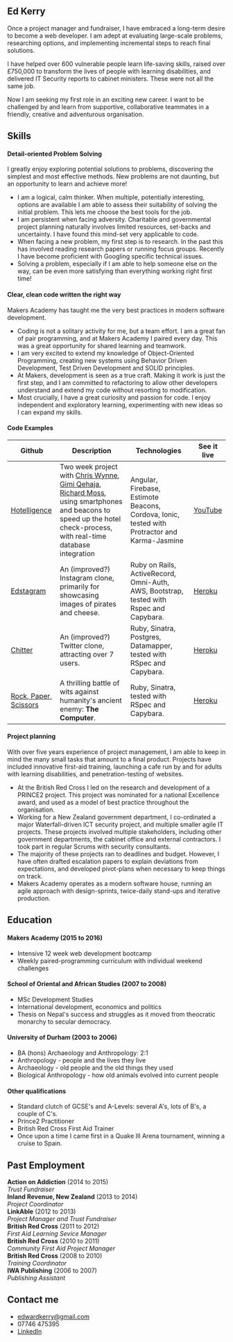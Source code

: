 ## Ed Kerry

Once a project manager and fundraiser, I have embraced a long-term desire to become a web developer. I am adept at evaluating large-scale problems, researching options, and implementing incremental steps to reach final solutions.

I have helped over 600 vulnerable people learn life-saving skills, raised over £750,000 to transform the lives of people with learning disabilities, and delivered IT Security reports to cabinet ministers. These were not all the same job.

Now I am seeking my first role in an exciting new career. I want to be challenged by and learn from supportive, collaborative teammates in a friendly, creative and adventurous organisation.

## Skills

#### Detail-oriented Problem Solving

I greatly enjoy exploring potential solutions to problems, discovering the simplest and most effective methods. New problems are not daunting, but an opportunity to learn and achieve more!

- I am a logical, calm thinker. When multiple, potentially interesting, options are available I am able to assess their suitability of solving the initial problem. This lets me choose the best tools for the job.
- I am persistent when facing adversity. Charitable and governmental project planning naturally involves limited resources, set-backs and uncertainty. I have found this mind-set very applicable to code.
- When facing a new problem, my first step is to research. In the past this has involved reading research papers or running focus groups. Recently I have become proficient with Googling specific technical issues.
- Solving a problem, especially if I am able to help someone else on the way, can be even more satisfying than everything working right first time!

#### Clear, clean code written the right way

Makers Academy has taught me the very best practices in modern software development.

- Coding is not a solitary activity for me, but a team effort. I am a great fan of pair programming, and at Makers Academy I paired every day. This was a great opportunity for shared learning and teamwork.
- I am very excited to extend my knowledge of Object-Oriented Programming, creating new systems using Behavior Driven Development, Test Driven Development and SOLID principles.
- At Makers, development is seen as a true craft. Making it work is just the first step, and I am committed to refactoring to allow other developers understand and extend my code without resorting to modification.
- Most crucially, I have a great curiosity and passion for code. I enjoy independent and exploratory learning, experimenting with new ideas so I can expand my skills.

#### Code Examples

| Github | Description | Technologies | See it live
|-------------|-------------|-------------|-------------|
[Hotelligence](https://github.com/edwardkerry/hotel_check_in) | Two week project with [Chris Wynne](https://github.com/wynndow), [Gimi Qehaja](https://github.com/gimi-q), [Richard Moss](https://github.com/ric9176), using smartphones and beacons to speed up the hotel check-process, with real-time database integration | Angular, Firebase, Estimote Beacons, Cordova, Ionic, tested with Protractor and Karma-Jasmine | [YouTube](https://www.youtube.com/watch?v=63FJoC8dxus)
[Edstagram](https://github.com/edwardkerry/instagram-challenge) | An (improved?) Instagram clone, primarily for showcasing images of pirates and cheese. | Ruby on Rails, ActiveRecord, Omni-Auth, AWS, Bootstrap, tested with Rspec and Capybara. | [Heroku](http://edstagram.herokuapp.com/)|
[Chitter](https://github.com/edwardkerry/chitter-challenge) | An (improved?) Twitter clone, attracting over 7 users. | Ruby, Sinatra, Postgres, Datamapper, tested with RSpec and Capybara. | [Heroku](http://ultra-chitter.herokuapp.com/)|
[Rock, Paper, Scissors](https://github.com/edwardkerry/rps-challenge) | A thrilling battle of wits against humanity's ancient enemy: **The Computer**. | Ruby, Sinatra, tested with RSpec and Capybara. | [Heroku](http://cryptic-dawn-3170.herokuapp.com/) |

#### Project planning

With over five years experience of project management, I am able to keep in mind the many small tasks that amount to a final product. Projects have included innovative first-aid training, launching a cafe run by and for adults with learning disabilities, and penetration-testing of websites.

- At the British Red Cross I led on the research and development of a PRINCE2 project. This project was nominated for a national Excellence award, and used as a model of best practice throughout the organisation.
- Working for a New Zealand government department, I co-ordinated a major Waterfall-driven ICT security project, and multiple smaller agile IT projects. These projects involved multiple stakeholders, including other government departments, the cabinet office and external contractors. I took part in regular Scrums with security consultants.
- The majority of these projects ran to deadlines and budget. However, I have often drafted escalation papers to explain deviations from expectations, and developed pivot-plans when necessary to keep things on track.
- Makers Academy operates as a modern software house, running an agile approach with design-sprints, twice-daily stand-ups and iterative production.     

## Education

#### Makers Academy (2015 to 2016)

- Intensive 12 week web development bootcamp  
- Weekly paired-programming curriculum with individual weekend challenges

#### School of Oriental and African Studies (2007 to 2008)

- MSc Development Studies
- International development, economics and politics
- Thesis on Nepal's success and struggles as it moved from theocratic monarchy to secular democracy.

#### University of Durham (2003 to 2006)

- BA (hons) Archaeology and Anthropology: 2:1
- Anthropology - people and the lives they live
- Archaeology - old people and the old things they used
- Biological Anthropology - how old animals evolved into current people  

#### Other qualifications

- Standard clutch of GCSE's and A-Levels: several A's, lots of B's, a couple of C's.
- Prince2 Practitioner
- British Red Cross First Aid Trainer
- Once upon a time I came first in a Quake III Arena tournament, winning a cruise to Spain.

## Past Employment

**Action on Addiction** (2014 to 2015)    
*Trust Fundraiser*  
**Inland Revenue, New Zealand** (2013 to 2014)   
*Project Coordinator*  
**LinkAble** (2012 to 2013)    
*Project Manager and Trust Fundraiser*  
**British Red Cross** (2011 to 2012)   
*First Aid Learning Sevice Manager*  
**British Red Cross** (2010 to 2011)   
*Community First Aid Project Manager*  
**British Red Cross** (2008 to 2010)   
*Training Coordinator*  
**IWA Publishing** (2006 to 2007)   
*Publishing Assistant*  

## Contact me

- edwardkerry@gmail.com
- 07746 475395
- [LinkedIn](https://www.linkedin.com/in/edwardkerry)
